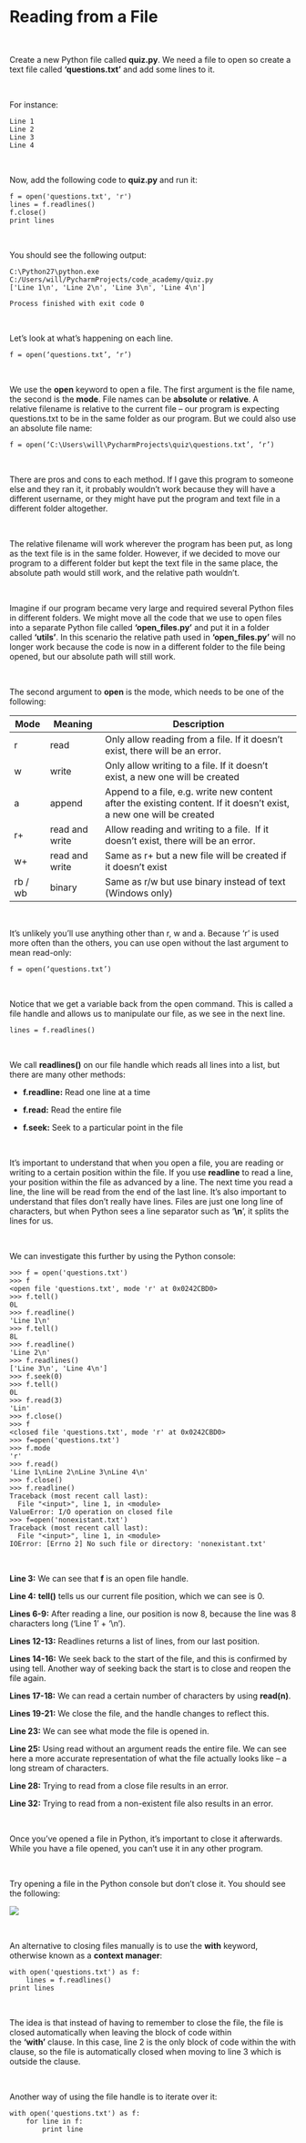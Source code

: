 Reading from a File
===================

 

Create a new Python file called **quiz.py**. We need a file to open so create a
text file called **‘questions.txt’** and add some lines to it.

 

For instance:

~~~~~~~~~~~~~~~~~~~~~~~~~~~~~~~~~~~~~~~~~~~~~~~~~~~~~~~~~~~~~~~~~~~~~~~~~~~~~~~~
Line 1
Line 2
Line 3
Line 4
~~~~~~~~~~~~~~~~~~~~~~~~~~~~~~~~~~~~~~~~~~~~~~~~~~~~~~~~~~~~~~~~~~~~~~~~~~~~~~~~

 

Now, add the following code to **quiz.py** and run it:

~~~~~~~~~~~~~~~~~~~~~~~~~~~~~~~~~~~~~~~~~~~~~~~~~~~~~~~~~~~~~~~~~~~~~~~~~~~~~~~~
f = open('questions.txt', 'r')
lines = f.readlines()
f.close()
print lines
~~~~~~~~~~~~~~~~~~~~~~~~~~~~~~~~~~~~~~~~~~~~~~~~~~~~~~~~~~~~~~~~~~~~~~~~~~~~~~~~

 

You should see the following output:

~~~~~~~~~~~~~~~~~~~~~~~~~~~~~~~~~~~~~~~~~~~~~~~~~~~~~~~~~~~~~~~~~~~~~~~~~~~~~~~~
C:\Python27\python.exe C:/Users/will/PycharmProjects/code_academy/quiz.py
['Line 1\n', 'Line 2\n', 'Line 3\n', 'Line 4\n']
 
Process finished with exit code 0
~~~~~~~~~~~~~~~~~~~~~~~~~~~~~~~~~~~~~~~~~~~~~~~~~~~~~~~~~~~~~~~~~~~~~~~~~~~~~~~~

 

Let’s look at what’s happening on each line.

`f = open(‘questions.txt’, ‘r’)`

 

We use the **open** keyword to open a file. The first argument is the file name,
the second is the **mode**. File names can be **absolute** or **relative**. A
relative filename is relative to the current file – our program is expecting
questions.txt to be in the same folder as our program. But we could also use an
absolute file name:

`f = open(‘C:\Users\will\PycharmProjects\quiz\questions.txt’, ‘r’)`

 

There are pros and cons to each method. If I gave this program to someone else
and they ran it, it probably wouldn’t work because they will have a different
username, or they might have put the program and text file in a different folder
altogether.

 

The relative filename will work wherever the program has been put, as long as
the text file is in the same folder. However, if we decided to move our program
to a different folder but kept the text file in the same place, the absolute
path would still work, and the relative path wouldn’t.

 

Imagine if our program became very large and required several Python files in
different folders. We might move all the code that we use to open files into a
separate Python file called **‘open\_files.py’** and put it in a folder
called **‘utils’**. In this scenario the relative path used
in **‘open\_files.py’** will no longer work because the code is now in a
different folder to the file being opened, but our absolute path will still
work.

 

The second argument to **open** is the mode, which needs to be one of the
following:

| Mode    | Meaning        | Description                                                                                                         |
|---------|----------------|---------------------------------------------------------------------------------------------------------------------|
| r       | read           | Only allow reading from a file. If it doesn’t exist, there will be an error.                                        |
| w       | write          | Only allow writing to a file. If it doesn’t exist, a new one will be created                                        |
| a       | append         | Append to a file, e.g. write new content after the existing content. If it doesn’t exist, a new one will be created |
| r+      | read and write | Allow reading and writing to a file.  If it doesn’t exist, there will be an error.                                  |
| w+      | read and write | Same as r+ but a new file will be created if it doesn’t exist                                                       |
| rb / wb | binary         | Same as r/w but use binary instead of text (Windows only)                                                           |

 

It’s unlikely you’ll use anything other than r, w and a. Because ‘r’ is used
more often than the others, you can use open without the last argument to mean
read-only:

`f = open(‘questions.txt’)`

 

Notice that we get a variable back from the open command. This is called a file
handle and allows us to manipulate our file, as we see in the next line.

`lines = f.readlines()`

 

We call **readlines()** on our file handle which reads all lines into a list,
but there are many other methods:

-   **f.readline:** Read one line at a time

-   **f.read:** Read the entire file

-   **f.seek:** Seek to a particular point in the file

 

It’s important to understand that when you open a file, you are reading or
writing to a certain position within the file. If you use **readline** to read a
line, your position within the file as advanced by a line. The next time you
read a line, the line will be read from the end of the last line. It’s also
important to understand that files don’t really have lines. Files are just one
long line of characters, but when Python sees a line separator such as
‘**\\n**’, it splits the lines for us.

 

We can investigate this further by using the Python console:

~~~~~~~~~~~~~~~~~~~~~~~~~~~~~~~~~~~~~~~~~~~~~~~~~~~~~~~~~~~~~~~~~~~~~~~~~~~~~~~~
>>> f = open('questions.txt')
>>> f
<open file 'questions.txt', mode 'r' at 0x0242CBD0>
>>> f.tell()
0L
>>> f.readline()
'Line 1\n'
>>> f.tell()
8L
>>> f.readline()
'Line 2\n'
>>> f.readlines()
['Line 3\n', 'Line 4\n']
>>> f.seek(0)
>>> f.tell()
0L
>>> f.read(3)
'Lin'
>>> f.close()
>>> f
<closed file 'questions.txt', mode 'r' at 0x0242CBD0>
>>> f=open('questions.txt')
>>> f.mode
'r'
>>> f.read()
'Line 1\nLine 2\nLine 3\nLine 4\n'
>>> f.close()
>>> f.readline()
Traceback (most recent call last):
  File "<input>", line 1, in <module>
ValueError: I/O operation on closed file
>>> f=open('nonexistant.txt')
Traceback (most recent call last):
  File "<input>", line 1, in <module>
IOError: [Errno 2] No such file or directory: 'nonexistant.txt'
~~~~~~~~~~~~~~~~~~~~~~~~~~~~~~~~~~~~~~~~~~~~~~~~~~~~~~~~~~~~~~~~~~~~~~~~~~~~~~~~

 

**Line 3:** We can see that **f** is an open file handle.

**Line 4:** **tell()** tells us our current file position, which we can see is
0.

**Lines 6-9:** After reading a line, our position is now 8, because the line was
8 characters long (‘Line 1’ + ‘\\n’).

**Lines 12-13:** Readlines returns a list of lines, from our last position.

**Lines 14-16:** We seek back to the start of the file, and this is confirmed by
using tell. Another way of seeking back the start is to close and reopen the
file again.

**Lines 17-18:** We can read a certain number of characters by
using **read(n)**.

**Lines 19-21:** We close the file, and the handle changes to reflect this.

**Line 23:** We can see what mode the file is opened in.

**Line 25:** Using read without an argument reads the entire file. We can see
here a more accurate representation of what the file actually looks like – a
long stream of characters.

**Line 28:** Trying to read from a close file results in an error.

**Line 32:** Trying to read from a non-existent file also results in an error.

 

Once you’ve opened a file in Python, it’s important to close it afterwards.
While you have a file opened, you can’t use it in any other program.

 

Try opening a file in the Python console but don’t close it. You should see the
following:

![](img/1.png)

 

An alternative to closing files manually is to use the **with** keyword,
otherwise known as a **context manager**:

~~~~~~~~~~~~~~~~~~~~~~~~~~~~~~~~~~~~~~~~~~~~~~~~~~~~~~~~~~~~~~~~~~~~~~~~~~~~~~~~
with open('questions.txt') as f:
    lines = f.readlines()
print lines
~~~~~~~~~~~~~~~~~~~~~~~~~~~~~~~~~~~~~~~~~~~~~~~~~~~~~~~~~~~~~~~~~~~~~~~~~~~~~~~~

 

The idea is that instead of having to remember to close the file, the file is
closed automatically when leaving the block of code within
the **‘with’** clause. In this case, line 2 is the only block of code within the
with clause, so the file is automatically closed when moving to line 3 which is
outside the clause.

 

Another way of using the file handle is to iterate over it:

~~~~~~~~~~~~~~~~~~~~~~~~~~~~~~~~~~~~~~~~~~~~~~~~~~~~~~~~~~~~~~~~~~~~~~~~~~~~~~~~
with open('questions.txt') as f:
    for line in f:
        print line
~~~~~~~~~~~~~~~~~~~~~~~~~~~~~~~~~~~~~~~~~~~~~~~~~~~~~~~~~~~~~~~~~~~~~~~~~~~~~~~~
